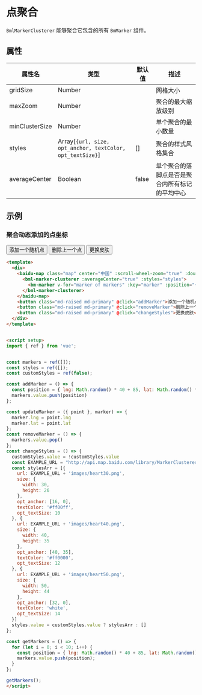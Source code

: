 # 点聚合

`BmlMarkerClusterer` 能够聚合它包含的所有 `BmMarker` 组件。

## 属性

|属性名|类型 |默认值|描述|
|------|-----|------|----|
|gridSize|Number||网格大小|
|maxZoom|Number||聚合的最大缩放级别|
|minClusterSize|Number||单个聚合的最小数量|
|styles|Array[`{url, size, opt_anchor, textColor, opt_textSize}`]|[]|聚合的样式风格集合|
|averageCenter|Boolean|false|单个聚合的落脚点是否是聚合内所有标记的平均中心|

## 示例

### 聚合动态添加的点坐标

<div>
  <baidu-map class="map" center="中国" :scroll-wheel-zoom="true" :double-click-zoom="true">
    <component v-if="bmlMarker" :is="bmlMarker" :averageCenter="true" :styles="styles">
      <bm-marker v-for="marker of markers" :key="marker" :position="{lng: marker.lng, lat: marker.lat}" @dragend="updateMarker($event, marker)" :dragging="true"></bm-marker>
    </component>
  </baidu-map>
  <button class="md-raised md-primary" @click="addMarker">添加一个随机点</button>
  <button class="md-raised md-primary" @click="removeMarker">删除上一个点</button>
  <button class="md-raised md-primary" @click="changeStyles">更换皮肤</button>
</div>

<script setup>
import { ref, onMounted } from 'vue';

const markers = ref([]);
const styles = ref([]);
const customStyles = ref(false);
const bmlMarker = ref(null);

onMounted(()=>{
  import('mayer-baidu-map/extra/MarkerClusterer.vue').then(module=>{
    bmlMarker.value = module.default;
  });
});

const addMarker = () => {
  const position = { lng: Math.random() * 40 + 85, lat: Math.random() * 30 + 21 }
  markers.value.push(position)
};

const updateMarker = ({ point }, marker) => {
  marker.lng = point.lng
  marker.lat = point.lat
};
const removeMarker = () => {
  markers.value.pop()
};
const changeStyles = () => {
  customStyles.value = !customStyles.value
  const EXAMPLE_URL = "http://api.map.baidu.com/library/MarkerClusterer/1.2/examples/"
  const stylesArr = [{
    url: EXAMPLE_URL + 'images/heart30.png',
    size: {
      width: 30,
      height: 26
    },
    opt_anchor: [16, 0],
    textColor: '#ff00ff',
    opt_textSize: 10
  }, {
    url: EXAMPLE_URL + 'images/heart40.png',
    size: {
      width: 40,
      height: 35
    },
    opt_anchor: [40, 35],
    textColor: '#ff0000',
    opt_textSize: 12
  }, {
    url: EXAMPLE_URL + 'images/heart50.png',
    size: {
      width: 50,
      height: 44
    },
    opt_anchor: [32, 0],
    textColor: 'white',
    opt_textSize: 14
  }]
  styles.value = customStyles.value ? stylesArr : []
};

const getMarkers = () => {
  for (let i = 0; i < 10; i++) {
    const position = { lng: Math.random() * 40 + 85, lat: Math.random() * 30 + 21 }
    markers.value.push(position);
  }
};

getMarkers();
</script>

```html
<template>
  <div>
    <baidu-map class="map" center="中国" :scroll-wheel-zoom="true" :double-click-zoom="true">
      <bml-marker-clusterer :averageCenter="true" :styles="styles">
        <bm-marker v-for="marker of markers" :key="marker" :position="{lng: marker.lng, lat: marker.lat}" @dragend="updateMarker($event, marker)" :dragging="true"></bm-marker>
      </bml-marker-clusterer>
    </baidu-map>
    <button class="md-raised md-primary" @click="addMarker">添加一个随机点</button>
    <button class="md-raised md-primary" @click="removeMarker">删除上一个点</button>
    <button class="md-raised md-primary" @click="changeStyles">更换皮肤</button>
  </div>
</template>


<script setup>
import { ref } from 'vue';


const markers = ref([]);
const styles = ref([]);
const customStyles = ref(false);

const addMarker = () => {
  const position = { lng: Math.random() * 40 + 85, lat: Math.random() * 30 + 21 }
  markers.value.push(position)
};

const updateMarker = ({ point }, marker) => {
  marker.lng = point.lng
  marker.lat = point.lat
};
const removeMarker = () => {
  markers.value.pop()
};
const changeStyles = () => {
  customStyles.value = !customStyles.value
  const EXAMPLE_URL = "http://api.map.baidu.com/library/MarkerClusterer/1.2/examples/"
  const stylesArr = [{
    url: EXAMPLE_URL + 'images/heart30.png',
    size: {
      width: 30,
      height: 26
    },
    opt_anchor: [16, 0],
    textColor: '#ff00ff',
    opt_textSize: 10
  }, {
    url: EXAMPLE_URL + 'images/heart40.png',
    size: {
      width: 40,
      height: 35
    },
    opt_anchor: [40, 35],
    textColor: '#ff0000',
    opt_textSize: 12
  }, {
    url: EXAMPLE_URL + 'images/heart50.png',
    size: {
      width: 50,
      height: 44
    },
    opt_anchor: [32, 0],
    textColor: 'white',
    opt_textSize: 14
  }]
  styles.value = customStyles.value ? stylesArr : []
};

const getMarkers = () => {
  for (let i = 0; i < 10; i++) {
    const position = { lng: Math.random() * 40 + 85, lat: Math.random() * 30 + 21 }
    markers.value.push(position);
  }
};

getMarkers();
</script>
```